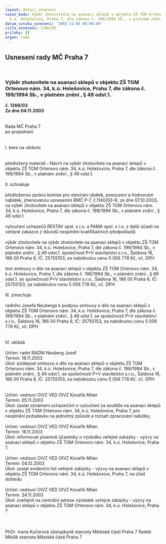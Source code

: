 ```yaml
---
layout: detail_usneseni
nazev_bodu: Výběr zhotovitele na asanaci sklepů v objektu ZŠ TGM Ortenovo nám. 34,
  k.ú. Holešovice, Praha 7, dle zákona č. 199/1994 Sb., v platném znění , § 49 odst.1.
datum_vzniku_usneseni: '2003-11-04 00:00:00'
cislo_usneseni: 1266/03
prilohy: []
organ: rada
---
```

<div id="ucUsn_pList" class="usn">
	<span><h2>Usnesení rady MČ Praha 7 </h2>
<br></span><div class="standBody">
<span><h3>Výběr zhotovitele na asanaci sklepů v objektu ZŠ TGM Ortenovo nám. 34, k.ú. Holešovice, Praha 7, dle zákona č. 199/1994 Sb., v platném znění , § 49 odst.1.</h3></span><div class="center">
		<strong>č. 1266/03</strong><br>
	</div>
<div class="center">
		<strong>Ze dne 04.11.2003</strong><br><br>
	</div>
<br>Rada MČ Praha 7<br>po projednání<br><br><br>I.	bere na vědomí<br><br> <br>předložený materiál - Návrh na výběr zhotovitele na asanaci sklepů v objektu ZŠ TGM Ortenovo nám. 34, k.ú. Holešovice, Praha 7, dle zákona č. 199/1994 Sb., v platném znění , § 49 odst.1.<br><br>II.  schvaluje <br><br>předloženou zprávu komise pro otevírání obálek, posouzení a hodnocení nabídek, jmenovanou usnesením RMČ P-7, č.1140/03-R, ze dne 07.10.2003, na výběr zhotovitele na asanaci sklepů v objektu ZŠ TGM Ortenovo nám. 34, k.ú. Holešovice, Praha 7, dle zákona č. 199/1994 Sb., v platném znění , § 49 odst.1.<br><br>vyloučení uchazečů RESTAV spol. s r.o. a PAMA spol. s r.o. z další účasti na veřejné zakázce z důvodů nesplnění kvalifikačních předpokladů<br><br>výběr zhotovitele na výběr zhotovitele na asanaci sklepů v objektu ZŠ TGM Ortenovo nám. 34, k.ú. Holešovice, Praha 7, dle zákona č. 199/1994 Sb., v platném znění , § 49 odst.1. společnost P+V stavitelství s.r.o., Šaldova 16, 186 00 Praha 8, IČ: 25755153, za nabídnutou cenu 5 056 778 Kč, vč. DPH<br><br>text smlouvy  o dílo na asanaci sklepů v objektu ZŠ TGM Ortenovo nám. 34, k.ú. Holešovice, Praha 7, dle zákona č. 199/1994 Sb., v platném znění , § 49 odst.1. se společností P+V stavitelství s.r.o., Šaldova 16, 186 00 Praha 8, IČ: 25755153, za nabídnutou cenu 5 056 778 Kč, vč. DPH<br><br>III.	zmocňuje <br><br>radního Josefa Neuberga k podpisu smlouvy o dílo na asanaci sklepů v objektu ZŠ TGM Ortenovo nám. 34, k.ú. Holešovice, Praha 7, dle zákona č. 199/1994 Sb., v platném znění , § 49 odst.1. se společností P+V stavitelství s.r.o., Šaldova 16, 186 00 Praha 8, IČ: 25755153, za nabídnutou cenu 5 056 778 Kč, vč. DPH<br><br><br>IV.	ukládá <br> <br>Určen:	radní	RADNI Neuberg Josef<br>Termín: 18.11.2003<br>Úkol:	podepsat smlouvu o dílo na asanaci sklepů v objektu ZŠ TGM Ortenovo nám. 34, k.ú. Holešovice, Praha 7, dle zákona č. 199/1994 Sb., v platném znění , § 49 odst.1, se společností P+V stavitelství s.r.o., Šaldova 16, 186 00 Praha 8, IČ: 25755153, za nabídnutou cenu 5 056 778 Kč, vč. DPH<br> <br>	 <br>Určen:	vedoucí OIVZ	VED OIVZ Kovařík Milan<br>Termín: 05.11.2003<br>Úkol:	zaslat oznámení uchazečům o vyloučení za soutěže na asanaci sklepů v objektu ZŠ TGM Ortenovo nám. 34, k.ú. Holešovice, Praha 7, pro nesplnění požadavku na jednotný způsob a rozsah zpracování nabídky.<br> <br>Určen:	vedoucí OIVZ	VED OIVZ Kovařík Milan<br>Termín: 18.11.2003<br>Úkol:	informovat písemně účastníky o výsledku veřejné zakázky - výzvy na asanaci sklepů v objektu ZŠ TGM Ortenovo nám. 34, k.ú. Holešovice, Praha 7.<br> <br>Určen:	vedoucí OIVZ	VED OIVZ Kovařík Milan<br>Termín: 04.12.2003<br>Úkol:	zaslat evidenční list veřejné zakázky -  výzvy na asanaci sklepů v objektu ZŠ TGM Ortenovo nám. 34, k.ú. Holešovice, Praha 7, na úřad dohledu<br> <br>Určen:	vedoucí OIVZ	VED OIVZ Kovařík Milan<br>Termín: 24.11.2003<br>Úkol:	zveřejnit na centrální adrese výsledek veřejné zakázky -  výzvy na asanaci sklepů v objektu ZŠ TGM Ortenovo nám. 34, k.ú. Holešovice, Praha 7 <br> <br>  <br>	<br>PhDr. Ivana Kučerová zástupkyně starosty Městské části Praha 7	 Radek Mikšík starosta Městské části Praha 7<br>	<br><br>
</div>
</div>